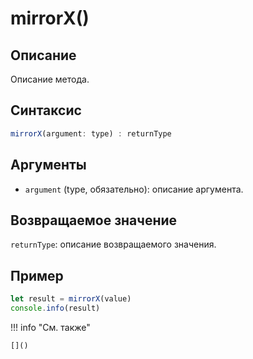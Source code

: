 # mirrorX()

## Описание
Описание метода.

## Синтаксис
```javascript
mirrorX(argument: type) : returnType
```

## Аргументы
- `argument` (type, обязательно): описание аргумента.

## Возвращаемое значение
`returnType`: описание возвращаемого значения.

## Пример
```javascript linenums="1"
let result = mirrorX(value)
console.info(result)
```

!!! info "См. также"

    []()

